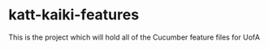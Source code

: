 katt-kaiki-features
===================

This is the project which will hold all of the Cucumber feature files for UofA
